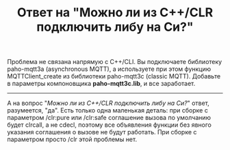 ﻿---
title: "Ответ на \"Можно ли из C++/CLR подключить либу на Си?\""
se.owner.user_id: 240512
se.owner.display_name: "MSDN.WhiteKnight"
se.owner.link: "https://ru.stackoverflow.com/users/240512/msdn-whiteknight"
se.answer_id: 941216
se.question_id: 940922
se.post_type: answer
se.score: 0
se.is_accepted: False
---
<p>Проблема не связана напрямую с C++/CLI. Вы подключаете библиотеку paho-mqtt3a (asynchronous MQTT), а используете при этом функцию MQTTClient_create из библиотеки paho-mqtt3c (classic MQTT). Добавьте в параметры компоновщика <strong>paho-mqtt3c.lib</strong>, и все заработает.</p>

<hr>

<p>А на вопрос "<em>Можно ли из C++/CLR подключить либу на Си?</em>" ответ, разумеется, "да". Есть только одна маленькая деталь: при сборке с параметром /clr:pure или /clr:safe соглашение вызова по умолчанию будет clrcall, а не cdecl, поэтому все объявления функции без явного указания соглашения о вызове не будут работать. При сборке с параметром просто /clr этой проблемы нет.</p>
